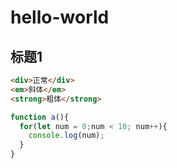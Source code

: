 # hello-world

## 标题1

```html
<div>正常</div>
<em>斜体</em>
<strong>粗体</strong>
```

```js
function a(){
  for(let num = 0;num < 10; num++){
    console.log(num);
  }
}
```
